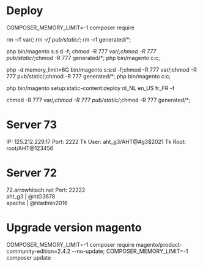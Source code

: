 #	Deploy

COMPOSER_MEMORY_LIMIT=-1 composer require 

rm -rf var/*; rm -rf pub/static/*; rm -rf generated/*;

php bin/magento s:s:d -f; chmod -R 777 var/*;chmod -R 777 pub/static/*;chmod -R 777 generated/*; php bin/magento c:c;

php -d memory_limit=6G bin/magento s:s:d -f;chmod -R 777 var/;chmod -R 777 pub/static/;chmod -R 777 generated/*; php bin/magento c:c;

php bin/magento setup:static-content:deploy nl_NL en_US fr_FR -f

chmod -R 777 var/*;chmod -R 777 pub/static/*;chmod -R 777 generated/*;


# Server 73
IP: 125.212.229.17
Port: 2222
Tk User: aht_g3/AHT@#g3$2021
Tk Root: root/AHT@123456

# Server 72
72.arrowhitech.net
Port: 22222 <br>
aht_g3 | @htG3678 <br>
apache | @htadmin2016

# Upgrade version magento
COMPOSER_MEMORY_LIMIT=-1 composer require magento/product-community-edition=2.4.2 --no-update;
COMPOSER_MEMORY_LIMIT=-1 composer update
